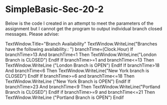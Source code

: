 # SimpleBasic-Sec-20-2
Below is the code I created in an attempt to meet the parameters of the assignment but I cannot get the program to output individual branch closed messages. Please advise: 

TextWindow.Title="Branch Availability"
TextWindow.WriteLine("Branches have the following availability.: ")
branchTime=(Clock.Hour)
If branchTime>13 And branchTime<1 Then
  TextWindow.WriteLine("London Branch is CLOSED")
  EndIf
If branchTime>=1 and branchTime<=13 Then
  TextWindow.WriteLine ("London Branch is OPEN")
  EndIf
If branchTime>18 And branchTime<6 Then
  TextWindow.WriteLine("New York branch is CLOSED")
  EndIf
 If branchTime>=6 and branchTime<=18 Then
 TextWindow.WriteLine ("New York Branch is OPEN") 
 Endif
 If branchTime>23 And branchTime<9 Then
   TextWindow.WriteLine("Portland Branch is CLOSED")
   EndIf 
   if branchTime>=9 and branchTime<=21 Then
   TextWindow.WriteLine ("Portland Branch is OPEN")
   Endif

